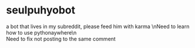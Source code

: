 # seulpuhyobot
a bot that lives in my subreddit, please feed him with karma
\nNeed to learn how to use pythonaywhere\n<br>
Need to fix not posting to the same comment
